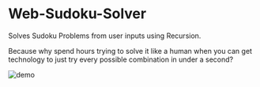 # Web-Sudoku-Solver
 Solves Sudoku Problems from user inputs using Recursion.
 
 Because why spend hours trying to solve it like a human when you can get technology to just try every possible combination in under a second?
 
 ![demo](https://user-images.githubusercontent.com/74743983/117172906-40e12d80-ad9a-11eb-820d-2f14ac9bbc97.gif)


